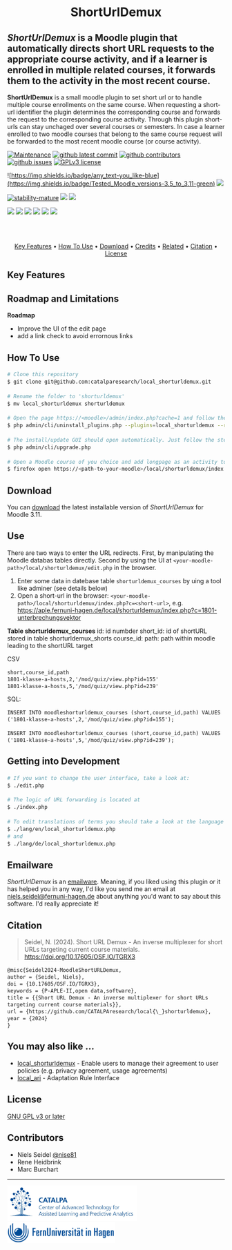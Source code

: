 

<br>
<div align="center">

</div>

<br>
<h1 align="center">ShortUrlDemux</h1>

## *ShortUrlDemux* is a Moodle plugin that automatically directs short URL requests to the appropriate course activity, and if a learner is enrolled in multiple related courses, it forwards them to the activity in the most recent course.


**ShortUrlDemux** is a small moodle plugin to set short url or to handle multiple course enrollments on the same course. When requesting a short-url identifier the plugin determines the corresponding course and forwards the request to the corresponding course activity.
Through this plugin short-urls can stay unchaged over several courses or semesters. In case a learner enrolled to two moodle courses that belong to the same course request will be forwarded to the most recent moodle course (or course activity).


<!-- development-related badges -->
[![Maintenance](https://img.shields.io/badge/Maintained%3F-yes-green.svg)](https://github.com/CATALPAresearch/local_shorturldemux/commit-activity)
[![github latest commit](https://badgen.net/github/last-commit/CATALPAresearch/local_shorturldemux)](https://github.com/CATALPAresearch/local_shorturldemux/commit/)
[![github contributors](https://badgen.net/github/contributors/CATALPAresearch/local_shorturldemux)](https://github.com/CATALPAresearch/local_shorturldemux/contributors/)
[![github issues](https://img.shields.io/github/issues/CATALPAresearch/local_shorturldemux.svg)](https://github.com/CATALPAresearch/local_shorturldemux/issues/)
[![GPLv3 license](https://img.shields.io/badge/License-GPLv3-green.svg)](http://perso.crans.org/besson/LICENSE.html)

![https://img.shields.io/badge/any_text-you_like-blue](https://img.shields.io/badge/Tested_Moodle_versions-3.5_to_3.11-green)
![](https://img.shields.io/badge/PHP-7.4_to_8.0.29-green)

<!-- Maturity-related badges 
see: https://github.com/mkenney/software-guides/blob/master/STABILITY-BADGES.md
-->
[![stability-mature](https://img.shields.io/badge/stability-mature-008000.svg)](https://github.com/mkenney/software-guides/blob/master/STABILITY-BADGES.md#mature)
![](https://img.shields.io/badge/years_in_productive_use-5-darkgreen)
![](https://img.shields.io/badge/used_in_unique_courses-1-darkgreen)



<!-- AI-related and LA-related badges -->
<!-- 
https://nutrition-facts.ai/
-->

![](https://img.shields.io/badge/collects_clickstream_data-no-blue)
![](https://img.shields.io/badge/collects_scroll_data-no-blue)
![](https://img.shields.io/badge/collects_mouse_data-no-blue)
![](https://img.shields.io/badge/collects_audio_data-no-blue)
![](https://img.shields.io/badge/collects_video_data-no-blue)
![](https://img.shields.io/badge/data_shared_with_vendor-no-blue)


<br><br>

<p align="center">
  <a href="#key-features">Key Features</a> •
  <a href="#how-to-use">How To Use</a> •
  <a href="#download">Download</a> •
  <a href="#credits">Credits</a> •
  <a href="#related">Related</a> •
  <a href="#citation">Citation</a> •
  <a href="#license">License</a>
</p>


## Key Features




## Roadmap and Limitations
**Roadmap**
* Improve the UI of the edit page
* add a link check to avoid errornous links

## How To Use
```bash
# Clone this repository
$ git clone git@github.com:catalparesearch/local_shorturldemux.git

# Rename the folder to 'shorturldemux'
$ mv local_shorturldemux shorturldemux

# Open the page https://<moodle>/admin/index.php?cache=1 and follow the install instructions for the plugin or
$ php admin/cli/uninstall_plugins.php --plugins=local_shorturldemux --run

# The install/update GUI should open automatically. Just follow the steps the GUI presents to you and you should have installed the *ShortUrlDemux* plugin successfully afterwards. As an alternative to using the GUI for installation, you can also run the update script from within the folder of your Moodle installation:
$ php admin/cli/upgrade.php

# Open a Moodle course of you choice and add longpage as an activity to your course.
$ firefox open https://<path-to-your-moodle>/local/shorturldemux/index.php
```

## Download

You can [download](https://github.com/catalparesearch/local_shorturldemux/releases/tag/latest) the latest installable version of *ShortUrlDemux* for Moodle 3.11.

## Use
There are two ways to enter the URL redirects. First, by manipulating the Moodle databas tables directly. Second by using the UI at `<your-moodle-path>/local/shorturldemux/edit.php` in the browser.

1. Enter some data in datebase table `shorturldemux_courses` by uing a tool like adminer (see details below)
2. Open a short-url in the browser: `<your-moodle-path>/local/shorturldemux/index.php?c=<short-url>`, e.g. https://aple.fernuni-hagen.de/local/shorturldemux/index.php?c=1801-unterbrechungsvektor


**Table shorturldemux_courses**
id: id numbder
short_id: id of shortURL stored in table shorturldemux_shorts
course_id: 
path: path within moodle leading to the shortURL target

CSV
```
short,course_id,path
1801-klasse-a-hosts,2,'/mod/quiz/view.php?id=155'
1801-klasse-a-hosts,5,'/mod/quiz/view.php?id=239'
```

SQL:
```
INSERT INTO moodleshorturldemux_courses (short,course_id,path) VALUES ('1801-klasse-a-hosts',2,'/mod/quiz/view.php?id=155');

INSERT INTO moodleshorturldemux_courses (short,course_id,path) VALUES ('1801-klasse-a-hosts',5,'/mod/quiz/view.php?id=239');
```

## Getting into Development
```bash
# If you want to change the user interface, take a look at:
$ ./edit.php

# The logic of URL forwarding is located at
$ ./index.php

# To edit translations of terms you should take a look at the language files at 
$ ./lang/en/local_shorturldemux.php
# and
$ ./lang/de/local_shorturldemux.php

```


## Emailware

*ShortUrlDemux* is an [emailware](https://en.wiktionary.org/wiki/emailware). Meaning, if you liked using this plugin or it has helped you in any way, I'd like you send me an email at <niels.seidel@fernuni-hagen.de> about anything you'd want to say about this software. I'd really appreciate it!


## Citation

> Seidel, N. (2024). Short URL Demux - An inverse multiplexer for short URLs targeting current course materials. https://doi.org/10.17605/OSF.IO/TGRX3

```
@misc{Seidel2024-MoodleShortURLDemux,
author = {Seidel, Niels},
doi = {10.17605/OSF.IO/TGRX3},
keywords = {P-APLE-II,open data,software},
title = {{Short URL Demux - An inverse multiplexer for short URLs targeting current course materials}},
url = {https://github.com/CATALPAresearch/local{\_}shorturldemux},
year = {2024}
}
```


## You may also like ...

* [local_shorturldemux](https//github.com/catalparesearch/local_shorturldemux) - Enable users to manage their agreement to user policies (e.g. privacy agreement, usage agreements)
* [local_ari](https//github.com/catalparesearch/local_ari) - Adaptation Rule Interface

## License

[GNU GPL v3 or later](http://www.gnu.org/copyleft/gpl.html)


## Contributors
* Niels Seidel [@nise81](https://twitter.com/nise81)
* Rene Heidbrink
* Marc Burchart

---
<a href="https://www.fernuni-hagen.de/english/research/clusters/catalpa/"><img src="pix/promotion/catalpa.jpg" width="300" /></a>
<a href="https://www.fernuni-hagen.de/"><img src="pix/promotion/fernuni.jpg" width="250" /></a>







